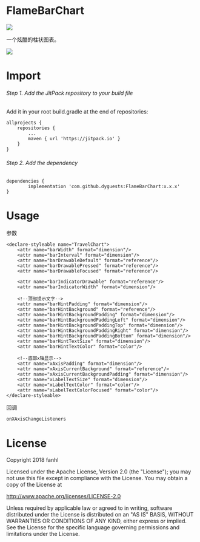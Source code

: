 # FlameBarChart

[![](https://jitpack.io/v/dyguests/FlameBarChart.svg)](https://jitpack.io/#dyguests/FlameBarChart)

一个炫酷的柱状图表。

![](./graphics/multi_sample.gif)

# Import

###### Step 1. Add the JitPack repository to your build file

Add it in your root build.gradle at the end of repositories:

	allprojects {
		repositories {
			...
			maven { url 'https://jitpack.io' }
		}
	}

###### Step 2. Add the dependency

	dependencies {
	        implementation 'com.github.dyguests:FlameBarChart:x.x.x'
	}

# Usage

参数

    <declare-styleable name="TravelChart">
        <attr name="barWidth" format="dimension"/>
        <attr name="barInterval" format="dimension"/>
        <attr name="barDrawableDefault" format="reference"/>
        <attr name="barDrawablePressed" format="reference"/>
        <attr name="barDrawableFocused" format="reference"/>

        <attr name="barIndicatorDrawable" format="reference"/>
        <attr name="barIndicatorWidth" format="dimension"/>

        <!--顶部提示文字-->
        <attr name="barHintPadding" format="dimension"/>
        <attr name="barHintBackground" format="reference"/>
        <attr name="barHintBackgroundPadding" format="dimension"/>
        <attr name="barHintBackgroundPaddingLeft" format="dimension"/>
        <attr name="barHintBackgroundPaddingTop" format="dimension"/>
        <attr name="barHintBackgroundPaddingRight" format="dimension"/>
        <attr name="barHintBackgroundPaddingBottom" format="dimension"/>
        <attr name="barHintTextSize" format="dimension"/>
        <attr name="barHintTextColor" format="color"/>

        <!--底部x轴显示-->
        <attr name="xAxisPadding" format="dimension"/>
        <attr name="xAxisCurrentBackground" format="reference"/>
        <attr name="xAxisCurrentBackgroundPadding" format="dimension"/>
        <attr name="xLabelTextSize" format="dimension"/>
        <attr name="xLabelTextColor" format="color"/>
        <attr name="xLabelTextColorFocused" format="color"/>
    </declare-styleable>

回调

    onXAxisChangeListeners

# License

Copyright 2018 fanhl

Licensed under the Apache License, Version 2.0 (the "License");
you may not use this file except in compliance with the License.
You may obtain a copy of the License at

   http://www.apache.org/licenses/LICENSE-2.0

Unless required by applicable law or agreed to in writing, software
distributed under the License is distributed on an "AS IS" BASIS,
WITHOUT WARRANTIES OR CONDITIONS OF ANY KIND, either express or implied.
See the License for the specific language governing permissions and
limitations under the License.